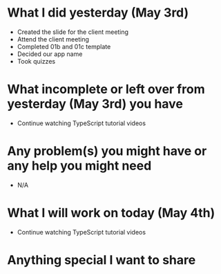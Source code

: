 # What I did yesterday (May 3rd)

-   Created the slide for the client meeting
-   Attend the client meeting
-   Completed 01b and 01c template
-   Decided our app name
-   Took quizzes

# What incomplete or left over from yesterday (May 3rd) you have

-   Continue watching TypeScript tutorial videos

# Any problem(s) you might have or any help you might need

-  N/A

# What I will work on today (May 4th)

-  Continue watching TypeScript tutorial videos

# Anything special I want to share
